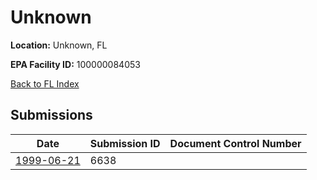# Unknown

**Location:** Unknown, FL

**EPA Facility ID:** 100000084053

[Back to FL Index](../../index.md)

## Submissions

| Date | Submission ID | Document Control Number |
|------|--------------|-------------------------|
| [1999-06-21](submissions/6638.md) | 6638 |  |
